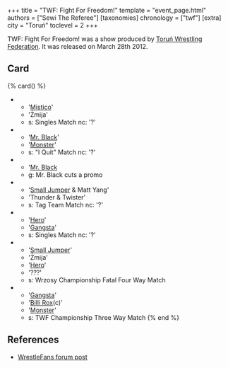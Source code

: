 +++
title = "TWF: Fight For Freedom!"
template = "event_page.html"
authors = ["Sewi The Referee"]
[taxonomies]
chronology = ["twf"]
[extra]
city = "Toruń"
toclevel = 2
+++

TWF: Fight For Freedom! was a show produced by [Toruń Wrestling Federation](@/o/twf.md). It was released on March 28th 2012.

## Card

{% card() %}
- - '[Mistico](@/w/mistico.md)'
  - 'Żmija'
  - s: Singles Match
    nc: '?'
- - '[Mr. Black](@/w/mr-black.md)'
  - '[Monster](@/w/chris-hunter.md)'
  - s: "I Quit" Match
    nc: '?'
- - '[Mr. Black](@/w/mr-black.md)
  - g: Mr. Black cuts a promo
- - '[Small Jumper](@/w/small-jumper.md) & Matt Yang'
  - 'Thunder & Twister'
  - s: Tag Team Match
    nc: '?'
- - '[Hero](@/w/pj-blake.md)'
  - '[Gangsta](@/w/gangsta.md)'
  - s: Singles Match
    nc: '?'
- - '[Small Jumper](@/w/small-jumper.md)'
  - 'Żmija'
  - '[Hero](@/w/pj-blake.md)'
  - '???'
  - s: Wrzosy Championship Fatal Four Way Match
- - '[Gangsta](@/w/gangsta.md)'
  - '[Billi Rox](@/w/corin-mear.md)(c)' 
  - '[Monster](@/w/chris-hunter.md)'
  - s: TWF Championship Three Way Match
{% end %}

## References

* [WrestleFans forum post](https://wrestlefans.pl/forum/viewtopic.php?f=59&t=28746)
